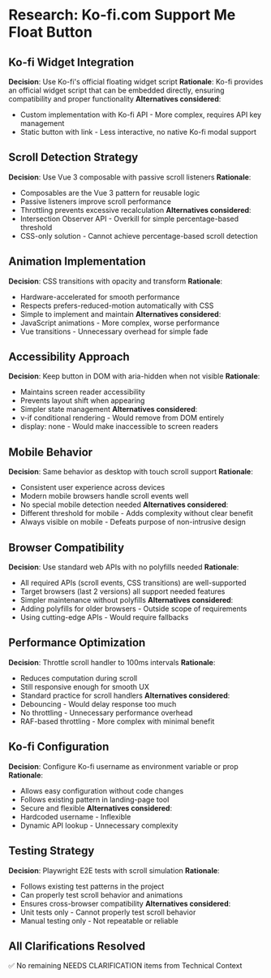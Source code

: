 # Research: Ko-fi.com Support Me Float Button

## Ko-fi Widget Integration

**Decision**: Use Ko-fi's official floating widget script
**Rationale**: Ko-fi provides an official widget script that can be embedded directly, ensuring compatibility and proper functionality
**Alternatives considered**:
- Custom implementation with Ko-fi API - More complex, requires API key management
- Static button with link - Less interactive, no native Ko-fi modal support

## Scroll Detection Strategy

**Decision**: Use Vue 3 composable with passive scroll listeners
**Rationale**:
- Composables are the Vue 3 pattern for reusable logic
- Passive listeners improve scroll performance
- Throttling prevents excessive recalculation
**Alternatives considered**:
- Intersection Observer API - Overkill for simple percentage-based threshold
- CSS-only solution - Cannot achieve percentage-based scroll detection

## Animation Implementation

**Decision**: CSS transitions with opacity and transform
**Rationale**:
- Hardware-accelerated for smooth performance
- Respects prefers-reduced-motion automatically with CSS
- Simple to implement and maintain
**Alternatives considered**:
- JavaScript animations - More complex, worse performance
- Vue transitions - Unnecessary overhead for simple fade

## Accessibility Approach

**Decision**: Keep button in DOM with aria-hidden when not visible
**Rationale**:
- Maintains screen reader accessibility
- Prevents layout shift when appearing
- Simpler state management
**Alternatives considered**:
- v-if conditional rendering - Would remove from DOM entirely
- display: none - Would make inaccessible to screen readers

## Mobile Behavior

**Decision**: Same behavior as desktop with touch scroll support
**Rationale**:
- Consistent user experience across devices
- Modern mobile browsers handle scroll events well
- No special mobile detection needed
**Alternatives considered**:
- Different threshold for mobile - Adds complexity without clear benefit
- Always visible on mobile - Defeats purpose of non-intrusive design

## Browser Compatibility

**Decision**: Use standard web APIs with no polyfills needed
**Rationale**:
- All required APIs (scroll events, CSS transitions) are well-supported
- Target browsers (last 2 versions) all support needed features
- Simpler maintenance without polyfills
**Alternatives considered**:
- Adding polyfills for older browsers - Outside scope of requirements
- Using cutting-edge APIs - Would require fallbacks

## Performance Optimization

**Decision**: Throttle scroll handler to 100ms intervals
**Rationale**:
- Reduces computation during scroll
- Still responsive enough for smooth UX
- Standard practice for scroll handlers
**Alternatives considered**:
- Debouncing - Would delay response too much
- No throttling - Unnecessary performance overhead
- RAF-based throttling - More complex with minimal benefit

## Ko-fi Configuration

**Decision**: Configure Ko-fi username as environment variable or prop
**Rationale**:
- Allows easy configuration without code changes
- Follows existing pattern in landing-page tool
- Secure and flexible
**Alternatives considered**:
- Hardcoded username - Inflexible
- Dynamic API lookup - Unnecessary complexity

## Testing Strategy

**Decision**: Playwright E2E tests with scroll simulation
**Rationale**:
- Follows existing test patterns in the project
- Can properly test scroll behavior and animations
- Ensures cross-browser compatibility
**Alternatives considered**:
- Unit tests only - Cannot properly test scroll behavior
- Manual testing only - Not repeatable or reliable

## All Clarifications Resolved
✅ No remaining NEEDS CLARIFICATION items from Technical Context